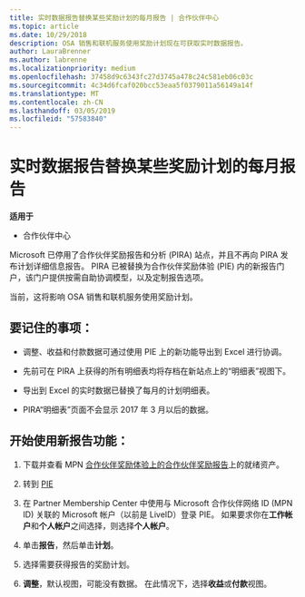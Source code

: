 ```yaml
---
title: 实时数据报告替换某些奖励计划的每月报告 | 合作伙伴中心
ms.topic: article
ms.date: 10/29/2018
description: OSA 销售和联机服务使用奖励计划现在可获取实时数据报告。
author: LauraBrenner
ms.author: labrenne
ms.localizationpriority: medium
ms.openlocfilehash: 37458d9c6343fc27d3745a478c24c581eb06c03c
ms.sourcegitcommit: 4c34d6fcaf020bcc53eaa5f0379011a56149a14f
ms.translationtype: MT
ms.contentlocale: zh-CN
ms.lasthandoff: 03/05/2019
ms.locfileid: "57583840"
---
```

# <a name="live-data-reporting-replaces-monthly-reporting-for-some-incentives-programs"></a>实时数据报告替换某些奖励计划的每月报告

**适用于**

-  合作伙伴中心

Microsoft 已停用了合作伙伴奖励报告和分析 (PIRA) 站点，并且不再向 PIRA 发布计划详细信息报告。 PIRA 已被替换为合作伙伴奖励体验 (PIE) 内的新报告门户，该门户提供按需自助协调模型，以及定制报告选项。 

当前，这将影响 OSA 销售和联机服务使用奖励计划。

## <a name="things-to-remember"></a>要记住的事项： 

- 调整、收益和付款数据可通过使用 PIE 上的新功能导出到 Excel 进行协调。

- 先前可在 PIRA 上获得的所有明细表均将存档在新站点上的“明细表”视图下。 

- 导出到 Excel 的实时数据已替换了每月的计划明细表。

- PIRA“明细表”页面不会显示 2017 年 3 月以后的数据。
 
## <a name="start-using-the-new-reporting-functionality"></a>开始使用新报告功能： 

1. 下载并查看 MPN [合作伙伴奖励体验上的合作伙伴奖励报告](https://aka.ms/osareadiness )上的就绪资产。

2. 转到 [PIE](https://partnerincentives.microsoft.com/)

3. 在 Partner Membership Center 中使用与 Microsoft 合作伙伴网络 ID (MPN ID) 关联的 Microsoft 帐户（以前是 LiveID）登录 PIE。 如果要求你在**工作帐户**和**个人帐户**之间选择，则选择**个人帐户**。

4. 单击**报告**，然后单击**计划**。 

5. 选择需要获得报告的奖励计划。 

6. **调整**，默认视图，可能没有数据。  在此情况下，选择**收益**或**付款**视图。


 

 



